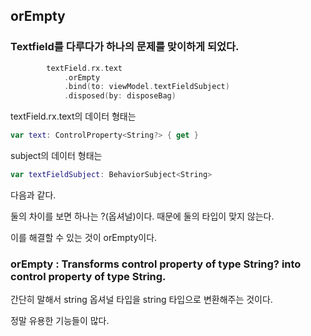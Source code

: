 ## orEmpty

### Textfield를 다루다가 하나의 문제를 맞이하게 되었다. 

``` swift
        textField.rx.text
            .orEmpty
            .bind(to: viewModel.textFieldSubject)
            .disposed(by: disposeBag)
```

textField.rx.text의 데이터 형태는 

``` swift
var text: ControlProperty<String?> { get }
```

subject의 데이터 형태는 
``` swift
var textFieldSubject: BehaviorSubject<String>
```
다음과 같다.

둘의 차이를 보면 하나는 ?(옵셔널)이다. 때문에 둘의 타입이 맞지 않는다. 

이를 해결할 수 있는 것이 orEmpty이다. 

### orEmpty : Transforms control property of type String? into control property of type String.
간단히 말해서 string 옵셔널 타입을 string 타입으로 변환해주는 것이다. 

정말 유용한 기능들이 많다.
